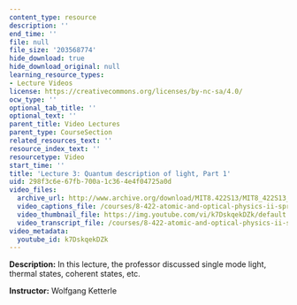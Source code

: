 ```yaml
---
content_type: resource
description: ''
end_time: ''
file: null
file_size: '203568774'
hide_download: true
hide_download_original: null
learning_resource_types:
- Lecture Videos
license: https://creativecommons.org/licenses/by-nc-sa/4.0/
ocw_type: ''
optional_tab_title: ''
optional_text: ''
parent_title: Video Lectures
parent_type: CourseSection
related_resources_text: ''
resource_index_text: ''
resourcetype: Video
start_time: ''
title: 'Lecture 3: Quantum description of light, Part 1'
uid: 298f3c6e-67fb-700a-1c36-4e4f04725a0d
video_files:
  archive_url: http://www.archive.org/download/MIT8.422S13/MIT8_422S13_lec03-1_300k.mp4
  video_captions_file: /courses/8-422-atomic-and-optical-physics-ii-spring-2013/fa5efcf71d2b5aa1bd97471bf54c38bd_k7DskqekDZk.vtt
  video_thumbnail_file: https://img.youtube.com/vi/k7DskqekDZk/default.jpg
  video_transcript_file: /courses/8-422-atomic-and-optical-physics-ii-spring-2013/003d259d61b686b5152cc6c772328c88_k7DskqekDZk.pdf
video_metadata:
  youtube_id: k7DskqekDZk
---
```


**Description:** In this lecture, the professor discussed single mode light, thermal states, coherent states, etc.

**Instructor:** Wolfgang Ketterle

